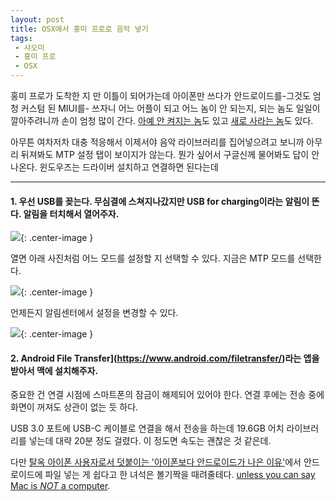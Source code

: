 ```yaml
---
layout: post
title: OSX에서 홍미 프로로 음악 넣기
tags:
 - 샤오미
 - 홍미 프로
 - OSX
---
```


홍미 프로가 도착한 지 만 이틀이 되어가는데 아이폰만 쓰다가 안드로이드를-그것도 엄청 커스텀 된 MIUI를- 쓰자니 어느 어플이 되고 어느 놈이 안 되는지, 되는 놈도 일일이 깔아주려니까 손이 엄청 많이 간다. [아예 안 켜지는 놈](https://1password.com/)도 있고 [새로 사라는 놈](http://www.2doapp.com/kb/article/is-my-ios-license-transferrable-to-android.html)도 있다.

아무튼 여차저차 대충 적응해서 이제서야 음악 라이브러리를 집어넣으려고 보니까 아무리 뒤져봐도 MTP 설정 탭이 보이지가 않는다. 뭔가 싶어서 구글신께 물어봐도 답이 안 나온다. 윈도우즈는 드라이버 설치하고 연결하면 된다는데

------

#### 1. 우선 USB를 꽂는다. 무심결에 스쳐지나갔지만 USB for charging이라는 알림이 뜬다. 알림을 터치해서 열어주자.

![](http://d.pr/i/1lKYQ+){: .center-image }

열면 아래 사진처럼 어느 모드를 설정할 지 선택할 수 있다. 지금은 MTP 모드를 선택한다.

![](http://d.pr/i/1iDuV+){: .center-image }

언제든지 알림센터에서 설정을 변경할 수 있다.

![](http://d.pr/i/CLi2+){: .center-image }

#### 2. Android File Transfer](https://www.android.com/filetransfer/)라는 앱을 받아서 맥에 설치해주자.

중요한 건 연결 시점에 스마트폰의 잠금이 해제되어 있어야 한다. 연결 후에는 전송 중에 화면이 꺼져도 상관이 없는 듯 하다.

USB 3.0 포트에 USB-C 케이블로 연결을 해서 전송을 하는데 19.6GB 어치 라이브러리를 넣는데 대략 20분 정도 걸렸다. 이 정도면 속도는 괜찮은 것 같은데.

다만 [탈옥 아이폰 사용자로서 덧붙이는 '아이폰보다 안드로이드가 나은 이유'](http://canorus.github.io//2016/03/13/why_android_is_not_better_than_iOS/)에서 안드로이드에 파일 넣는 게 쉽다고 한 녀석은 볼기짝을 때려줄테다. [unless you can say Mac is *NOT* a computer](http://www.businessinsider.com/android-phones-vs-iphone-2015-9/#its-really-easy-to-drag-and-drop-files-between-your-phone-and-your-computer-with-android-4).